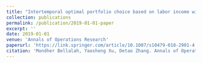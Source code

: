 ```yaml
---
title: "Intertemporal optimal portfolio choice based on labor income within shadow costs of incomplete informa- tion and short sales"
collection: publications
permalink: /publication/2019-01-01-paper
excerpt: ''
date: 2019-01-01
venue: 'Annals of Operations Research'
paperurl: 'https://link.springer.com/article/10.1007/s10479-018-2901-4'
citation: 'Mondher Bellalah, Yaosheng Xu, Detao Zhang. Annals of Operations Research, 281: 397–422, 2019.'
---
```

